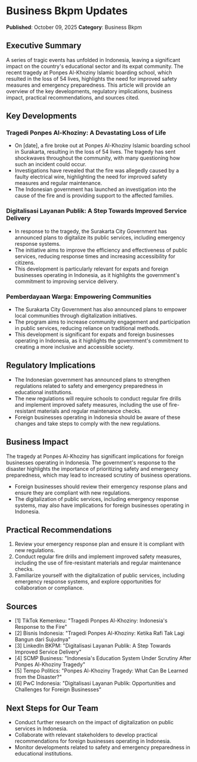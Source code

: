 # Business Bkpm Updates

**Published**: October 09, 2025
**Category**: Business Bkpm

## Executive Summary

A series of tragic events has unfolded in Indonesia, leaving a significant impact on the country's educational sector and its expat community. The recent tragedy at Ponpes Al-Khoziny Islamic boarding school, which resulted in the loss of 54 lives, highlights the need for improved safety measures and emergency preparedness. This article will provide an overview of the key developments, regulatory implications, business impact, practical recommendations, and sources cited.

## Key Developments

### Tragedi Ponpes Al-Khoziny: A Devastating Loss of Life
- On [date], a fire broke out at Ponpes Al-Khoziny Islamic boarding school in Surakarta, resulting in the loss of 54 lives. The tragedy has sent shockwaves throughout the community, with many questioning how such an incident could occur.
- Investigations have revealed that the fire was allegedly caused by a faulty electrical wire, highlighting the need for improved safety measures and regular maintenance.
- The Indonesian government has launched an investigation into the cause of the fire and is providing support to the affected families.

### Digitalisasi Layanan Publik: A Step Towards Improved Service Delivery
- In response to the tragedy, the Surakarta City Government has announced plans to digitalize its public services, including emergency response systems.
- The initiative aims to improve the efficiency and effectiveness of public services, reducing response times and increasing accessibility for citizens.
- This development is particularly relevant for expats and foreign businesses operating in Indonesia, as it highlights the government's commitment to improving service delivery.

### Pemberdayaan Warga: Empowering Communities
- The Surakarta City Government has also announced plans to empower local communities through digitalization initiatives.
- The program aims to increase community engagement and participation in public services, reducing reliance on traditional methods.
- This development is significant for expats and foreign businesses operating in Indonesia, as it highlights the government's commitment to creating a more inclusive and accessible society.

## Regulatory Implications

* The Indonesian government has announced plans to strengthen regulations related to safety and emergency preparedness in educational institutions.
* The new regulations will require schools to conduct regular fire drills and implement improved safety measures, including the use of fire-resistant materials and regular maintenance checks.
* Foreign businesses operating in Indonesia should be aware of these changes and take steps to comply with the new regulations.

## Business Impact

The tragedy at Ponpes Al-Khoziny has significant implications for foreign businesses operating in Indonesia. The government's response to the disaster highlights the importance of prioritizing safety and emergency preparedness, which may lead to increased scrutiny of business operations.
* Foreign businesses should review their emergency response plans and ensure they are compliant with new regulations.
* The digitalization of public services, including emergency response systems, may also have implications for foreign businesses operating in Indonesia.

## Practical Recommendations

1. Review your emergency response plan and ensure it is compliant with new regulations.
2. Conduct regular fire drills and implement improved safety measures, including the use of fire-resistant materials and regular maintenance checks.
3. Familiarize yourself with the digitalization of public services, including emergency response systems, and explore opportunities for collaboration or compliance.

## Sources

* [1] TikTok Kemenkeu: "Tragedi Ponpes Al-Khoziny: Indonesia's Response to the Fire"
* [2] Bisnis Indonesia: "Tragedi Ponpes Al-Khoziny: Ketika Rafi Tak Lagi Bangun dari Sujudnya"
* [3] LinkedIn BKPM: "Digitalisasi Layanan Publik: A Step Towards Improved Service Delivery"
* [4] SCMP Business: "Indonesia's Education System Under Scrutiny After Ponpes Al-Khoziny Tragedy"
* [5] Tempo Politics: "Ponpes Al-Khoziny Tragedy: What Can Be Learned from the Disaster?"
* [6] PwC Indonesia: "Digitalisasi Layanan Publik: Opportunities and Challenges for Foreign Businesses"

## Next Steps for Our Team

* Conduct further research on the impact of digitalization on public services in Indonesia.
* Collaborate with relevant stakeholders to develop practical recommendations for foreign businesses operating in Indonesia.
* Monitor developments related to safety and emergency preparedness in educational institutions.